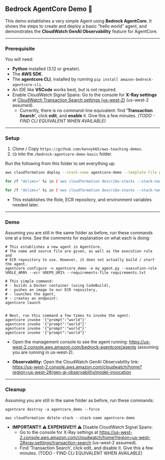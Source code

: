 ## Bedrock AgentCore Demo 🤖

This demo establishes a very simple Agent using **Bedrock AgentCore**. It shows the steps to create and deploy a basic “hello world” agent, and demonstrates the **CloudWatch GenAI Observability** feature for AgentCore.

---

### Prerequisite

You will need:

* **Python** installed (3.12 or greater).
* The **AWS SDK**.
* The **agentcore CLI**, installed by running `pip install amazon-bedrock-agentcore-cli`.
* An IDE like **VSCode** works best, but is not required.
* Enable CloudWatch Signal Spans: Go to the console for **X-Ray settings** at [CloudWatch Transaction Search settings (us-west-2)](https://us-west-2.console.aws.amazon.com/cloudwatch/home?region=us-west-2#xray:settings/transaction-search) (us-west-2 assumed). 
    * Currently, there is no command-line equivalent: find **‘Transaction Search’**, click **edit**, and **enable** it. Give this a few minutes. *(TODO - FIND CLI EQUIVALENT WHEN AVAILABLE)*

---

### Setup

1.  Clone / Copy `https://github.com/kennyk65/aws-teaching-demos`.
2.  `CD` into the `/bedrock-agentcore-demo-basic` folder.

Run the following from this folder to set everything up:

```bash
aws cloudformation deploy --stack-name agentcore-demo --template-file agentcore-demo.yml --capabilities CAPABILITY_NAMED_IAM

for /f "delims=" %i in ('aws cloudformation describe-stacks --stack-name agentcore-demo --query "Stacks[0].Outputs[?OutputKey=='RoleArn'] | [0].OutputValue" --output text') do set ROLE_ARN=%i

for /f "delims=" %i in ('aws cloudformation describe-stacks --stack-name agentcore-demo --query "Stacks[0].Outputs[?OutputKey=='RepositoryUri'] | [0].OutputValue" --output text') do set REPO_URI=%i
```

* This establishes the Role, ECR repository, and environment variables needed later.

---

### Demo
Assuming you are still in the same folder as before, run these commands one at a time. See the comments for explanation on what each is doing:


```
# This establishes a new agent in AgentCore.
# The name and source file are given, as well as the execution role and
# ECR repository to use. However, it does not actually build / start the agent.
agentcore configure -n agentcore_demo -e my_agent.py --execution-role %ROLE_ARN% --ecr %REPO_URI% --requirements-file requirements.txt

# This simple command:
# - builds a Docker container (using CodeBuild),
# - pushes an image to our ECR repository,
# - launches the agent,
# - creates an endpoint:
agentcore launch


# Next, run this command a few times to invoke the agent:
agentcore invoke '{"prompt":"world"}'
agentcore invoke '{"prompt":"world"}'
agentcore invoke '{"prompt":"world"}'
agentcore invoke '{"prompt":"world"}'
```

* Open the management console to see the agent running: https://us-west-2.console.aws.amazon.com/bedrock-agentcore/agents (assuming you are running in us-west-2).

* **Observability:** Open the CloudWatch GenAI Observability link: https://us-west-2.console.aws.amazon.com/cloudwatch/home?region=us-west-2#/gen-ai-observability/model-invocation

---

### Cleanup
Assuming you are still in the same folder as before, run these commands:

```
agentcore destroy -a agentcore_demo --force

aws cloudformation delete-stack --stack-name agentcore-demo
```

* **IMPORTANT!! ⚠️ EXPENSIVE!!! ⚠️** Disable CloudWatch Signal Spans:
    * Go to the console for X-Ray settings at https://us-west-2.console.aws.amazon.com/cloudwatch/home?region=us-west-2#xray:settings/transaction-search (us-west-2 assumed). 
    * Find ‘Transaction Search’, click edit, and disable it. Give this a few minutes. (TODO - FIND CLI EQUIVALENT WHEN AVAILABLE)
